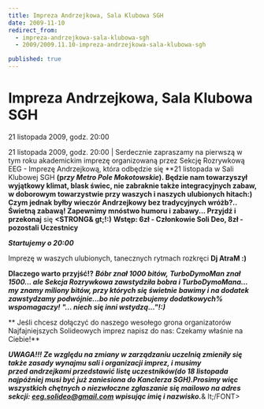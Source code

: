 ```yaml
---
title: Impreza Andrzejkowa, Sala Klubowa SGH
date: 2009-11-10
redirect_from: 
  - impreza-andrzejkowa-sala-klubowa-sgh
  - 2009/2009.11.10-impreza-andrzejkowa-sala-klubowa-sgh

published: true
---
```




# Impreza Andrzejkowa, Sala Klubowa SGH

<time>21 listopada 2009, godz. 20:00</time>

21 listopada 2009, godz. 20:00 | 
Serdecznie zapraszamy na pierwszą w tym roku akademickim imprezę organizowaną przez Sekcję Rozrywkową EEG - Imprezę Andrzejkową, która odbędzie się **21 listopada w Sali Klubowej SGH **(p*rzy Metro Pole Mokotowskie*).
Będzie nam towarzyszył wyjątkowy klimat, blask świec, nie zabraknie także integracyjnych zabaw, w doborowym towarzystwie przy waszych i naszych ulubionych hitach:)
Czym jednak byłby wieczór Andrzejkowy bez tradycyjnych wróżb?.. Świetną zabawą! Zapewnimy mnóstwo humoru i zabawy...
**Przyjdź i przekonaj**** się **<STRONG&
gt;!:)**
**Wstęp: 6zł - Członkowie Soli Deo, 8zł - pozostali Uczestnicy**

***Startujemy o 20:00***

Imprezę w waszych ulubionych, tanecznych rytmach rozkręci **Dj AtraM :)**

****Dlaczego warto przyjść!?****
***Bóbr znał 1000 bitów,* *TurboDymoMan znał 1500... ale Sekcja Rozrywkowa zawstydziła bobra i TurboDymoMana... my znamy miliony bitów, przy których się świetnie bawimy i na dodatek zawstydzamy podwójnie...bo nie potrzebujemy dodatkowych% wspomagaczy! "... niech się inni wstydzą..."!:)***

**
Jeśli chcesz dołączyć do naszego wesołego grona organizatorów Najfajniejszych Solideowych imprez napisz do nas:
Czekamy właśnie na Ciebie!**

***UWAGA!!!*
*Ze względu na zmiany w zarządzaniu uczelnią zmieniły się także zasady wynajmu sali i organizacji imprez, i musimy przed&nbsp;andrzejkami przedstawić listę uczestników(do 18 listopada najpóźniej musi być już zaniesiona do Kanclerza SGH).Prosimy więc wszystkich chętnych o niezwłoczne zgłaszanie się mailowo&nbsp;na adres sekcji: ******eeg.solideo@gmail.com******&nbsp;wpisując imię i nazwisko.***&
lt;/FONT> 


<!--CONTENT FROM OLD SERVER (jos before 2013): 21 listopada 2009, godz. 20:00 | 
Serdecznie zapraszamy na pierwszą w tym roku akademickim imprezę organizowaną przez Sekcję Rozrywkową EEG - Imprezę Andrzejkową, która odbędzie się **21 listopada w Sali Klubowej SGH **(p*rzy Metro Pole Mokotowskie*).
Będzie nam towarzyszył wyjątkowy klimat, blask świec, nie zabraknie także integracyjnych zabaw, w doborowym towarzystwie przy waszych i naszych ulubionych hitach:)
Czym jednak byłby wieczór Andrzejkowy bez tradycyjnych wróżb?.. Świetną zabawą! Zapewnimy mnóstwo humoru i zabawy...
**Przyjdź i przekonaj**** się ****!:)**
**Wstęp: 6zł - Członkowie Soli Deo, 8zł - pozostali Uczestnicy**

***Startujemy o 20:00***

Imprezę w waszych ulubionych, tanecznych rytmach rozkręci **Dj AtraM :)**

****Dlaczego warto przyjść!?****
***Bóbr znał 1000 bitów,* *TurboDymoMan znał 1500... ale Sekcja Rozrywkowa zawstydziła bobra i TurboDymoMana... my znamy miliony bitów, przy których się świetnie bawimy i na dodatek zawstydzamy podwójnie...bo nie potrzebujemy dodatkowych% wspomagaczy! "... niech się inni wstydzą..."!:)***

**Jeśli chcesz dołączyć do naszego wesołego grona organizatorów Najfajniejszych Solideowych imprez napisz do nas:
Czekamy właśnie na Ciebie!**

***UWAGA!!!*
*Ze względu na zmiany w zarządzaniu uczelnią zmieniły się także zasady wynajmu sali i organizacji imprez, i musimy przed&nbsp;andrzejkami przedstawić listę uczestników(do 18 listopada najpóźniej musi być już zaniesiona do Kanclerza SGH).Prosimy więc wszystkich chętnych o niezwłoczne zgłaszanie się mailowo&nbsp;na adres sekcji: ******eeg.solideo@gmail.com******&nbsp;wpisując imię i nazwisko.*** 

-->

<!--{{json:{"created_date":"2009-11-10 13:13:51","publish_down":"0000-00-00 00:00:00","id":"810"}}}-->